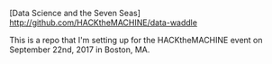 [Data Science and the Seven Seas] http://github.com/HACKtheMACHINE/data-waddle

This is a repo that I'm setting up for the HACKtheMACHINE event on September
22nd, 2017 in Boston, MA.
